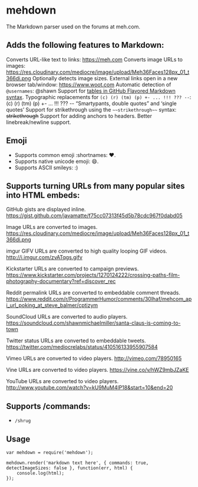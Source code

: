 mehdown
=======

The Markdown parser used on the forums at meh.com.

## Adds the following features to Markdown:

Converts URL-like text to links: https://meh.com
Converts image URLs to images: https://res.cloudinary.com/mediocre/image/upload/Meh36Faces128px_01_t366di.png
Optionally detects image sizes.
External links open in a new browser tab/window: https://www.woot.com
Automatic detection of `@usernames`: @shawn
Support for [tables in GitHub Flavored Markdown syntax](https://help.github.com/articles/organizing-information-with-tables/).
Typographic replacements for `(c) (r) (tm) (p) +- ... !!! ??? --`: (c) (r) (tm) (p) +- ... !!! ??? --
“Smartypants, double quotes” and ‘single quotes’
Support for strikethrough using the `~~strikethrough~~` syntax: ~~strikethrough~~
Support for adding anchors to headers.
Better linebreak/newline support.

## Emoji

- Supports common emoji :shortnames: :heart:.
- Supports native unicode emoji: 😄.
- Supports ASCII smileys: :)

## Supports turning URLs from many popular sites into HTML embeds:

GitHub gists are displayed inline.
https://gist.github.com/javamatte/f75cc07313f45d5b78cdc967f0dabd05

Image URLs are converted to images.
https://res.cloudinary.com/mediocre/image/upload/Meh36Faces128px_01_t366di.png

imgur GIFV URLs are converted to high quality looping GIF videos.
http://i.imgur.com/zvATqgs.gifv

Kickstarter URLs are converted to campaign previews.
https://www.kickstarter.com/projects/1270124222/crossing-paths-film-photography-documentary?ref=discover_rec

Reddit permalink URLs are converted to embeddable comment threads.
https://www.reddit.com/r/ProgrammerHumor/comments/30lhaf/mehcom_api_url_poking_at_steve_balmer/cptizym

SoundCloud URLs are converted to audio players.
https://soundcloud.com/shawnmichaelmiller/santa-claus-is-coming-to-town

Twitter status URLs are converted to embeddable tweets.
https://twitter.com/mediocrelabs/status/410516133955907584

Vimeo URLs are converted to video players.
http://vimeo.com/78950165

Vine URLs are converted to video players.
https://vine.co/v/hWZ9mbJZaKE

YouTube URLs are converted to video players.
http://www.youtube.com/watch?v=kU9MuM4lP18&start=10&end=20

## Supports /commands:

- `/shrug`

## Usage

```
var mehdown = require('mehdown');

mehdown.render('markdown text here', { commands: true, detectImageSizes: false }, function(err, html) {
    console.log(html);
});
```
